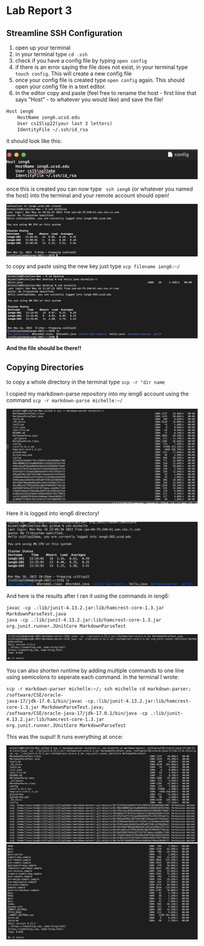 # Lab Report 3
## Streamline SSH Configuration 

1) open up your terminal
2) in your terminal type ```cd .ssh```
3) check if you have a config file by typing ```open config```
4) if there is an error saying the file does not exist, in your terminal type ``` touch config```. This will create a new config file
5) once your config file is created type ```open config``` again. This should open your config file in a text editor. 
6) In the editor copy and paste (feel free to rename the host - first liine that says "Host" - to whatever you would like) and save the file!
```
Host ieng6
    HostName ieng6.ucsd.edu
    User cs15lsp22(your last 3 letters)
    IdentityFile ~/.ssh/id_rsa
```
it should look like this:

![Image](configkey.png)

once this is created you can now type ``` ssh ieng6``` (or whatever you named the host) into the terminal and your remote account should open!

![Image](streamline.png)

to copy and paste using the new key just type ```scp filename ieng6:~/```

![Image](scp.png)
 
 **And the file should be there!!**
 
 ## Copying Directories
 to copy a whole directory in the terminal type ```scp -r "dir name```
 
 I copied my markdown-parse repository into my ieng6 account using the command ```scp -r markdown-parse michelle:~/```
 
 ![Image](scpR.png)

Here it is logged into ieng6 directory!

![Image](ls2.png)

And here is the results after I ran it using the commands in ieng6:
```
javac -cp .:lib/junit-4.13.2.jar:lib/hamcrest-core-1.3.jar MarkdownParseTest.java
java -cp .:lib/junit-4.13.2.jar:lib/hamcrest-core-1.3.jar org.junit.runner.JUnitCore MarkdownParseTest
```
![Image](runTest.png)

You can also shorten runtime by adding multiple commands to one line using semicolons to seperate each command. In the terminal I wrote:
``` 
scp -r markdown-parser michelle:~/; ssh michelle cd markdown-parser; /software/CSE/oracle-
java-17/jdk-17.0.1/bin/javac -cp.:lib/junit-4.13.2.jar:lib/hamcrest-core-1.3.jar MarkdownParseTest.java; 
/software/CSE/oracle-java-17/jdk-17.0.1/bin/java -cp .:lib/junit-4.13.2.jar:lib/hamcrest-core-1.3.jar 
org.junit.runner.JUnitCore MarkdownParseTest

```

This was the ouput! It runs everything at once:

![Image](multcommands1.png)
![Image](multcomands.jpg)

 
